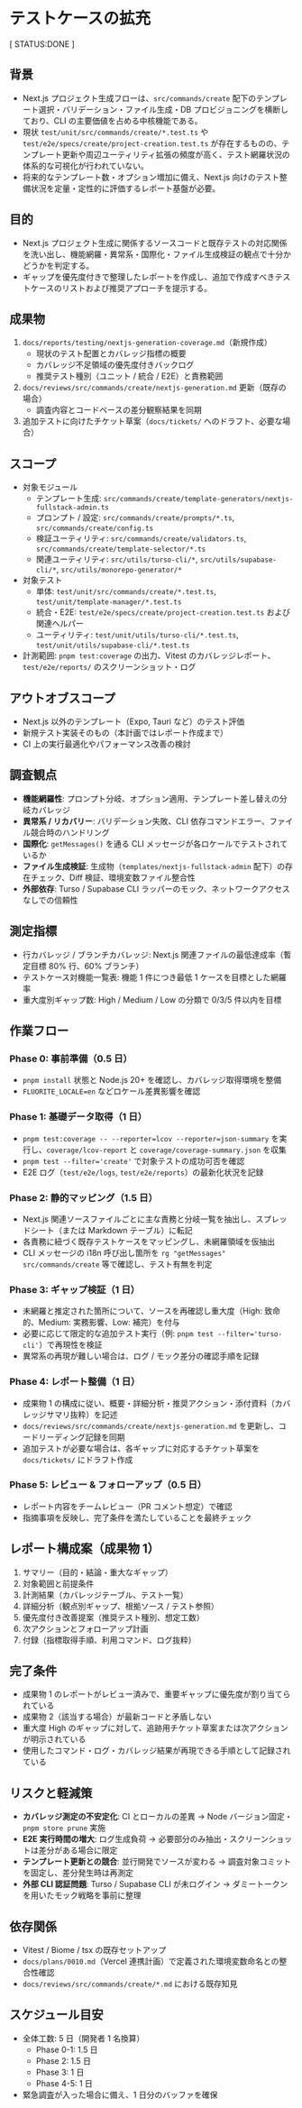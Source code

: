# テストケースの拡充

[ STATUS:DONE ]

## 背景

- Next.js プロジェクト生成フローは、`src/commands/create` 配下のテンプレート選択・バリデーション・ファイル生成・DB プロビジョニングを横断しており、CLI の主要価値を占める中核機能である。
- 現状 `test/unit/src/commands/create/*.test.ts` や `test/e2e/specs/create/project-creation.test.ts` が存在するものの、テンプレート更新や周辺ユーティリティ拡張の頻度が高く、テスト網羅状況の体系的な可視化が行われていない。
- 将来的なテンプレート数・オプション増加に備え、Next.js 向けのテスト整備状況を定量・定性的に評価するレポート基盤が必要。

## 目的

- Next.js プロジェクト生成に関係するソースコードと既存テストの対応関係を洗い出し、機能網羅・異常系・国際化・ファイル生成検証の観点で十分かどうかを判定する。
- ギャップを優先度付きで整理したレポートを作成し、追加で作成すべきテストケースのリストおよび推奨アプローチを提示する。

## 成果物

1. `docs/reports/testing/nextjs-generation-coverage.md`（新規作成）
   - 現状のテスト配置とカバレッジ指標の概要
   - カバレッジ不足領域の優先度付きバックログ
   - 推奨テスト種別（ユニット / 統合 / E2E）と責務範囲
2. `docs/reviews/src/commands/create/nextjs-generation.md` 更新（既存の場合）
   - 調査内容とコードベースの差分観察結果を同期
3. 追加テストに向けたチケット草案（`docs/tickets/` へのドラフト、必要な場合）

## スコープ

- 対象モジュール
  - テンプレート生成: `src/commands/create/template-generators/nextjs-fullstack-admin.ts`
  - プロンプト / 設定: `src/commands/create/prompts/*.ts`, `src/commands/create/config.ts`
  - 検証ユーティリティ: `src/commands/create/validators.ts`, `src/commands/create/template-selector/*.ts`
  - 関連ユーティリティ: `src/utils/turso-cli/*`, `src/utils/supabase-cli/*`, `src/utils/monorepo-generator/*`
- 対象テスト
  - 単体: `test/unit/src/commands/create/*.test.ts`, `test/unit/template-manager/*.test.ts`
  - 統合・E2E: `test/e2e/specs/create/project-creation.test.ts` および関連ヘルパー
  - ユーティリティ: `test/unit/utils/turso-cli/*.test.ts`, `test/unit/utils/supabase-cli/*.test.ts`
- 計測範囲: `pnpm test:coverage` の出力、Vitest のカバレッジレポート、`test/e2e/reports/` のスクリーンショット・ログ

## アウトオブスコープ

- Next.js 以外のテンプレート（Expo, Tauri など）のテスト評価
- 新規テスト実装そのもの（本計画ではレポート作成まで）
- CI 上の実行最適化やパフォーマンス改善の検討

## 調査観点

- **機能網羅性**: プロンプト分岐、オプション適用、テンプレート差し替えの分岐カバレッジ
- **異常系 / リカバリー**: バリデーション失敗、CLI 依存コマンドエラー、ファイル競合時のハンドリング
- **国際化**: `getMessages()` を通る CLI メッセージが各ロケールでテストされているか
- **ファイル生成検証**: 生成物（`templates/nextjs-fullstack-admin` 配下）の存在チェック、Diff 検証、環境変数ファイル整合性
- **外部依存**: Turso / Supabase CLI ラッパーのモック、ネットワークアクセスなしでの信頼性

## 測定指標

- 行カバレッジ / ブランチカバレッジ: Next.js 関連ファイルの最低達成率（暫定目標 80% 行、60% ブランチ）
- テストケース対機能一覧表: 機能 1 件につき最低 1 ケースを目標とした網羅率
- 重大度別ギャップ数: High / Medium / Low の分類で 0/3/5 件以内を目標

## 作業フロー

### Phase 0: 事前準備（0.5 日）

- `pnpm install` 状態と Node.js 20+ を確認し、カバレッジ取得環境を整備
- `FLUORITE_LOCALE=en` などロケール差異影響を確認

### Phase 1: 基礎データ取得（1 日）

- `pnpm test:coverage -- --reporter=lcov --reporter=json-summary` を実行し、`coverage/lcov-report` と `coverage/coverage-summary.json` を収集
- `pnpm test --filter='create'` で対象テストの成功可否を確認
- E2E ログ（`test/e2e/logs`, `test/e2e/reports`）の最新化状況を記録

### Phase 2: 静的マッピング（1.5 日）

- Next.js 関連ソースファイルごとに主な責務と分岐一覧を抽出し、スプレッドシート（または Markdown テーブル）に転記
- 各責務に紐づく既存テストケースをマッピングし、未網羅領域を仮抽出
- CLI メッセージの i18n 呼び出し箇所を `rg "getMessages" src/commands/create` 等で確認し、テスト有無を判定

### Phase 3: ギャップ検証（1 日）

- 未網羅と推定された箇所について、ソースを再確認し重大度（High: 致命的、Medium: 実務影響、Low: 補完）を付与
- 必要に応じて限定的な追加テスト実行（例: `pnpm test --filter='turso-cli'`）で再現性を検証
- 異常系の再現が難しい場合は、ログ / モック差分の確認手順を記録

### Phase 4: レポート整備（1 日）

- 成果物 1 の構成に従い、概要・詳細分析・推奨アクション・添付資料（カバレッジサマリ抜粋）を記述
- `docs/reviews/src/commands/create/nextjs-generation.md` を更新し、コードリーディング記録を同期
- 追加テストが必要な場合は、各ギャップに対応するチケット草案を `docs/tickets/` にドラフト作成

### Phase 5: レビュー & フォローアップ（0.5 日）

- レポート内容をチームレビュー（PR コメント想定）で確認
- 指摘事項を反映し、完了条件を満たしていることを最終チェック

## レポート構成案（成果物 1）

1. サマリー（目的・結論・重大なギャップ）
2. 対象範囲と前提条件
3. 計測結果（カバレッジテーブル、テスト一覧）
4. 詳細分析（観点別ギャップ、根拠ソース / テスト参照）
5. 優先度付き改善提案（推奨テスト種別、想定工数）
6. 次アクションとフォローアップ計画
7. 付録（指標取得手順、利用コマンド、ログ抜粋）

## 完了条件

- 成果物 1 のレポートがレビュー済みで、重要ギャップに優先度が割り当てられている
- 成果物 2（該当する場合）が最新コードと矛盾しない
- 重大度 High のギャップに対して、追跡用チケット草案または次アクションが明示されている
- 使用したコマンド・ログ・カバレッジ結果が再現できる手順として記録されている

## リスクと軽減策

- **カバレッジ測定の不安定化**: CI とローカルの差異 → Node バージョン固定・`pnpm store prune` 実施
- **E2E 実行時間の増大**: ログ生成負荷 → 必要部分のみ抽出・スクリーンショットは差分がある場合に限定
- **テンプレート更新との競合**: 並行開発でソースが変わる → 調査対象コミットを固定し、差分発生時は再測定
- **外部 CLI 認証問題**: Turso / Supabase CLI が未ログイン → ダミートークンを用いたモック戦略を事前に整理

## 依存関係

- Vitest / Biome / tsx の既存セットアップ
- `docs/plans/0010.md`（Vercel 連携計画）で定義された環境変数命名との整合性確認
- `docs/reviews/src/commands/create/*.md` における既存知見

## スケジュール目安

- 全体工数: 5 日（開発者 1 名換算）
  - Phase 0-1: 1.5 日
  - Phase 2: 1.5 日
  - Phase 3: 1 日
  - Phase 4-5: 1 日
- 緊急調査が入った場合に備え、1 日分のバッファを確保
